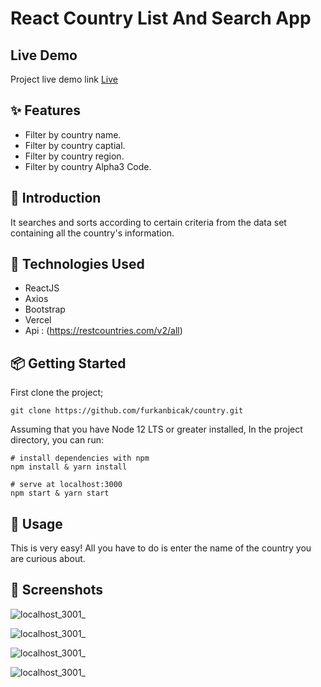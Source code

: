 # React Country List And Search App

## Live Demo
Project live demo link [Live](https://country-drab.vercel.app)

## ✨ Features

- Filter by country name.
- Filter by country captial.
- Filter by country region.
- Filter by country Alpha3 Code.


## 📣 Introduction

It searches and sorts according to certain criteria from the data set containing all the country's information.


## 🔨 Technologies Used

- ReactJS
- Axios
- Bootstrap
- Vercel
- Api : (https://restcountries.com/v2/all) 

## 📦 Getting Started

First clone the project;
```
git clone https://github.com/furkanbicak/country.git

```
Assuming that you have Node 12 LTS or greater installed, In the project directory, you can run:

```
# install dependencies with npm
npm install & yarn install

# serve at localhost:3000
npm start & yarn start

```

## 🔨 Usage

This is very easy! All you have to do is enter the name of the country you are curious about.


## 🤩 Screenshots

![localhost_3001_](https://user-images.githubusercontent.com/80355473/170128290-f742761b-13c9-44ba-a352-8f34056cc244.png)

![localhost_3001_](https://user-images.githubusercontent.com/80355473/170128534-59cfcbbc-09b8-41df-8814-a2ec5e432876.png)

![localhost_3001_](https://user-images.githubusercontent.com/80355473/170128895-0fa7d568-1522-434e-8e78-2cc3d587b975.png)

![localhost_3001_](https://user-images.githubusercontent.com/80355473/170129001-bf11f82d-080c-4908-8777-ce68e067d89a.png)

